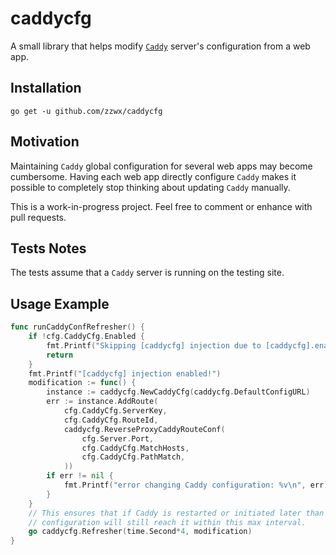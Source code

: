 # caddycfg

A small library that helps modify [`Caddy`](https://caddyserver.com/) server's configuration from a web app.

## Installation

`go get -u github.com/zzwx/caddycfg`

## Motivation

Maintaining `Caddy` global configuration for several web apps may become cumbersome. Having each web app directly configure `Caddy` makes it possible to completely stop thinking about updating `Caddy` manually.

This is a work-in-progress project. Feel free to comment or enhance with pull requests.

## Tests Notes

The tests assume that a `Caddy` server is running on the testing site.

## Usage Example

```go
func runCaddyConfRefresher() {
	if !cfg.CaddyCfg.Enabled {
		fmt.Printf("Skipping [caddycfg] injection due to [caddycfg].enabled = false")
		return
	}
	fmt.Printf("[caddycfg] injection enabled!")
	modification := func() {
		instance := caddycfg.NewCaddyCfg(caddycfg.DefaultConfigURL)
		err := instance.AddRoute(
			cfg.CaddyCfg.ServerKey,
			cfg.CaddyCfg.RouteId,
			caddycfg.ReverseProxyCaddyRouteConf(
				cfg.Server.Port,
				cfg.CaddyCfg.MatchHosts,
				cfg.CaddyCfg.PathMatch,
			))
		if err != nil {
			fmt.Printf("error changing Caddy configuration: %v\n", err)
		}
	}
	// This ensures that if Caddy is restarted or initiated later than the app,
	// configuration will still reach it within this max interval.
	go caddycfg.Refresher(time.Second*4, modification)
}
```

